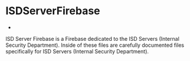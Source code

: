 # ISDServerFirebase
-

ISD Server Firebase is a Firebase dedicated to the ISD Servers (Internal Security Department). Inside of these files are carefully documented files specifically for ISD Servers (Internal Security Department).
